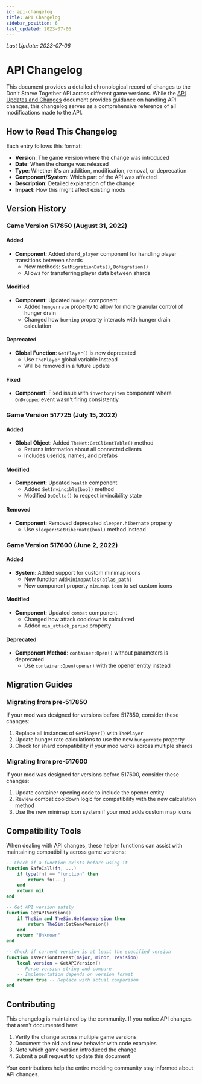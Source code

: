 ```yaml
---
id: api-changelog
title: API Changelog
sidebar_position: 6
last_updated: 2023-07-06
---
```

*Last Update: 2023-07-06*
# API Changelog

This document provides a detailed chronological record of changes to the Don't Starve Together API across different game versions. While the [API Updates and Changes](api-updates.md) document provides guidance on handling API changes, this changelog serves as a comprehensive reference of all modifications made to the API.

## How to Read This Changelog

Each entry follows this format:
- **Version**: The game version where the change was introduced
- **Date**: When the change was released
- **Type**: Whether it's an addition, modification, removal, or deprecation
- **Component/System**: Which part of the API was affected
- **Description**: Detailed explanation of the change
- **Impact**: How this might affect existing mods

## Version History

### Game Version 517850 (August 31, 2022)

#### Added
- **Component**: Added `shard_player` component for handling player transitions between shards
  - New methods: `SetMigrationData()`, `DoMigration()`
  - Allows for transferring player data between shards

#### Modified
- **Component**: Updated `hunger` component
  - Added `hungerrate` property to allow for more granular control of hunger drain
  - Changed how `burning` property interacts with hunger drain calculation

#### Deprecated
- **Global Function**: `GetPlayer()` is now deprecated
  - Use `ThePlayer` global variable instead
  - Will be removed in a future update

#### Fixed
- **Component**: Fixed issue with `inventoryitem` component where `OnDropped` event wasn't firing consistently

### Game Version 517725 (July 15, 2022)

#### Added
- **Global Object**: Added `TheNet:GetClientTable()` method
  - Returns information about all connected clients
  - Includes userids, names, and prefabs

#### Modified
- **Component**: Updated `health` component
  - Added `SetInvincible(bool)` method
  - Modified `DoDelta()` to respect invincibility state

#### Removed
- **Component**: Removed deprecated `sleeper.hibernate` property
  - Use `sleeper:SetHibernate(bool)` method instead

### Game Version 517600 (June 2, 2022)

#### Added
- **System**: Added support for custom minimap icons
  - New function `AddMinimapAtlas(atlas_path)`
  - New component property `minimap.icon` to set custom icons

#### Modified
- **Component**: Updated `combat` component
  - Changed how attack cooldown is calculated
  - Added `min_attack_period` property

#### Deprecated
- **Component Method**: `container:Open()` without parameters is deprecated
  - Use `container:Open(opener)` with the opener entity instead

## Migration Guides

### Migrating from pre-517850

If your mod was designed for versions before 517850, consider these changes:

1. Replace all instances of `GetPlayer()` with `ThePlayer`
2. Update hunger rate calculations to use the new `hungerrate` property
3. Check for shard compatibility if your mod works across multiple shards

### Migrating from pre-517600

If your mod was designed for versions before 517600, consider these changes:

1. Update container opening code to include the opener entity
2. Review combat cooldown logic for compatibility with the new calculation method
3. Use the new minimap icon system if your mod adds custom map icons

## Compatibility Tools

When dealing with API changes, these helper functions can assist with maintaining compatibility across game versions:

```lua
-- Check if a function exists before using it
function SafeCall(fn, ...)
    if type(fn) == "function" then
        return fn(...)
    end
    return nil
end

-- Get API version safely
function GetAPIVersion()
    if TheSim and TheSim.GetGameVersion then
        return TheSim:GetGameVersion()
    end
    return "Unknown"
end

-- Check if current version is at least the specified version
function IsVersionAtLeast(major, minor, revision)
    local version = GetAPIVersion()
    -- Parse version string and compare
    -- Implementation depends on version format
    return true -- Replace with actual comparison
end
```

## Contributing

This changelog is maintained by the community. If you notice API changes that aren't documented here:

1. Verify the change across multiple game versions
2. Document the old and new behavior with code examples
3. Note which game version introduced the change
4. Submit a pull request to update this document

Your contributions help the entire modding community stay informed about API changes. 
